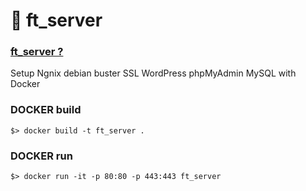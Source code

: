 # 🐳 ft_server

### [ft_server ?](https://hyos-inside.tistory.com/entry/42Seoul-ftserver)  

Setup Ngnix debian buster SSL WordPress phpMyAdmin MySQL with Docker

### DOCKER build  

```
$> docker build -t ft_server .
```


### DOCKER run  

```
$> docker run -it -p 80:80 -p 443:443 ft_server
```


